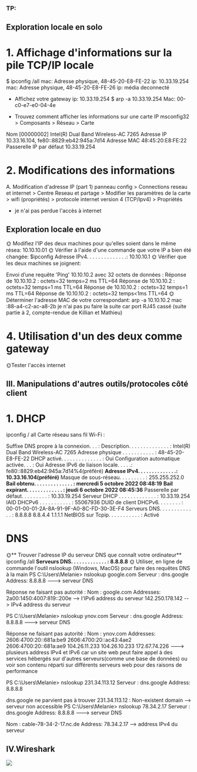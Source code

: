 ### TP:
## Exploration locale en solo
# 1. Affichage d'informations sur la pile TCP/IP locale
$ ipconfig /all
mac:  Adresse physique, 48-45-20-E8-FE-22
ip: 10.33.19.254
mac:  Adresse physique, 48-45-20-E8-FE-26
ip: média deconnecté

* Affichez votre gateway
ip: 10.33.19.254
$ arp -a 10.33.19.254
Mac: 00-c0-e7-e0-04-4e

* Trouvez comment afficher les informations sur une carte IP 
msconfig32 > Composants > Réseau > Carte

Nom	[00000002] Intel(R) Dual Band Wireless-AC 7265
Adresse IP	10.33.16.104, fe80::8829:eb42:945a:7d14
Adresse MAC 48:45:20:E8:FE:22
Passerelle IP par défaut	10.33.19.254

# 2. Modifications des informations

A. Modification d'adresse IP (part 1)
panneau config > Connections reseau et internet > Centre Reseau et partage > Modifier les paramètres de la carte > wifi (propriétés) > protocole internet version 4 (TCP/Ipv4) > Propriétés
* je n'ai pas perdue l'accès à internet

## Exploration locale en duo
🌞 Modifiez l'IP des deux machines pour qu'elles soient dans le même résea:
10.10.10.01
🌞 Vérifier à l'aide d'une commande que votre IP a bien été changée:
$ipconfig
Adresse IPv4. . . . . . . . . . . . . .: 10.10.10.1
🌞 Vérifier que les deux machines se joignent:

Envoi d’une requête 'Ping'  10.10.10.2 avec 32 octets de données :
Réponse de 10.10.10.2 : octets=32 temps=2 ms TTL=64
Réponse de 10.10.10.2 : octets=32 temps=1 ms TTL=64
Réponse de 10.10.10.2 : octets=32 temps=1 ms TTL=64
Réponse de 10.10.10.2 : octets=32 temps<1ms TTL=64
🌞 Déterminer l'adresse MAC de votre correspondant:
arp -a 10.10.10.2
mac :88-a4-c2-ac-a8-2b
je n'ai pas pu faire la suite car port RJ45 cassé (suite partie à 2, compte-rendue de Killian et Mathieu)

# 4. Utilisation d'un des deux comme gateway

🌞Tester l'accès internet


## III. Manipulations d'autres outils/protocoles côté client
# 1. DHCP
ipconfig / all
Carte réseau sans fil Wi-Fi :

Suffixe DNS propre à la connexion. . . :
Description. . . . . . . . . . . . . . : Intel(R) Dual Band Wireless-AC 7265
Adresse physique . . . . . . . . . . . : 48-45-20-E8-FE-22
DHCP activé. . . . . . . . . . . . . . : Oui
Configuration automatique activée. . . : Oui
Adresse IPv6 de liaison locale. . . . .: fe80::8829:eb42:945a:7d14%4(préféré)
**Adresse IPv4. . . . . . . . . . . . . .: 10.33.16.104(préféré)**
Masque de sous-réseau. . . . . . . . . : 255.255.252.0
**Bail obtenu. . . . . . . . . . . . . . : mercredi 5 octobre 2022 08:48:19**
**Bail expirant. . . . . . . . . . . . . : jeudi 6 octobre 2022 08:45:36**
Passerelle par défaut. . . . . . . . . : 10.33.19.254
Serveur DHCP . . . . . . . . . . . . . : 10.33.19.254
IAID DHCPv6 . . . . . . . . . . . : 55067936
DUID de client DHCPv6. . . . . . . . : 00-01-00-01-2A-8A-91-9F-A0-8C-FD-30-3E-F4
Serveurs DNS. . .  . . . . . . . . . . : 8.8.8.8
                                       8.8.4.4
                                       1.1.1.1
NetBIOS sur Tcpip. . . . . . . . . . . : Activé

# DNS
🌞** Trouver l'adresse IP du serveur DNS que connaît votre ordinateur**
ipconfig /all
**Serveurs DNS. . .  . . . . . . . . . . : 8.8.8.8**
🌞 Utiliser, en ligne de commande l'outil nslookup (Windows, MacOS) pour faire des requêtes DNS à la main
PS C:\Users\Melanie> nslookup google.com
Serveur :   dns.google
Address:  8.8.8.8   ---> serveur DNS

Réponse ne faisant pas autorité :
Nom :    google.com
Addresses:  2a00:1450:4007:819::200e  --> l'IPv6 address du serveur
          142.250.178.142    -- > IPv4 address du serveur

PS C:\Users\Melanie> nslookup ynov.com
Serveur :   dns.google
Address:  8.8.8.8  ---> serveur DNS

Réponse ne faisant pas autorité :
Nom :    ynov.com
Addresses:  2606:4700:20::681a:be9
          2606:4700:20::ac43:4ae2
          2606:4700:20::681a:ae9
          104.26.11.233
          104.26.10.233
          172.67.74.226
---> plusieurs address IPv4 et IPv6 car un site web peut faire appel à des services hébergés sur d'autres serveurs(comme une base de données) ou voir son contenu réparti sur différents serveurs web pour des raisons de performance

PS C:\Users\Melanie> nslookup 231.34.113.12
Serveur :   dns.google
Address:  8.8.8.8

dns.google ne parvient pas à trouver 231.34.113.12 : Non-existent domain  --> serveur non accessible
PS C:\Users\Melanie> nslookup 78.34.2.17
Serveur :   dns.google
Address:  8.8.8.8  ---> serveur DNS

Nom :    cable-78-34-2-17.nc.de
Address:  78.34.2.17  --> address IPv4 du serveur

## IV.Wireshark
![](https://i.imgur.com/key4FC4.png)